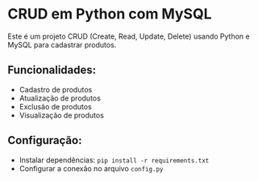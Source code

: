 # CRUD em Python com MySQL

Este é um projeto CRUD (Create, Read, Update, Delete) usando Python e MySQL para cadastrar produtos.

## Funcionalidades:
- Cadastro de produtos
- Atualização de produtos
- Exclusão de produtos
- Visualização de produtos

## Configuração:
- Instalar dependências: `pip install -r requirements.txt`
- Configurar a conexão no arquivo `config.py`

